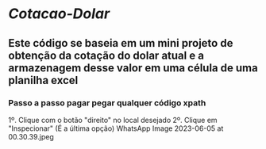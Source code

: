 # _Cotacao-Dolar_


## Este código se baseia em um mini projeto de obtenção da cotação do dolar atual e a armazenagem desse valor em uma célula de uma planilha excel


### Passo a passo pagar pegar qualquer código xpath

1º. Clique com o botão "direito" no local desejado
2º. Clique em "Inspecionar" (É a última opção)
WhatsApp Image 2023-06-05 at 00.30.39.jpeg